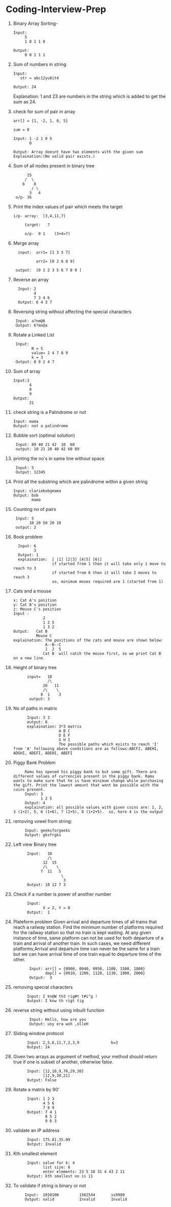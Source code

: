 # Coding-Interview-Prep

1. Binary Array Sorting-

       Input: 
            5
            1 0 1 1 0
            
       Output:
            0 0 1 1 1
            
2.  Sum of numbers in string

        Input:
           str = abc12yu8it4
           
        Output: 24
    
    Explanation: 1 and 23 are numbers in the string which is added to get the sum as 24.

3. check for sum of pair in array

       arr[] = {1, -2, 1, 0, 5}
   
       sum = 0
   
       Input: 1 -2 1 0 5
              0
          
       Output: Array doesnt have two elements with the given sum     Explaination:(No valid pair exists.)

4. Sum of all nodes present in binary tree

             15
            /  \
           6    8
               / \
              3   4
        o/p- 36
              
5. Print the index values of pair which meets the target
           
       i/p- array:  [3,4,11,7]
         
            target:   7
        
            o/p-  0 1    (3+4=7)
            
6. Merge array

         input:  arr1= [1 3 5 7]
         
                 arr2= [0 2 6 8 9]
         
        output:  [0 1 2 3 5 6 7 8 9 ]
     
7. Reverse an array 

         Input: 2
                4
                7 3 4 6
         Output: 6 4 3 7
         
 8. Reversing string without affecting the special characters
         
         Input: a?nm@6
         Output: 6?mn@a
       
 9. Rotate a Linked List
         
         Input:
                N = 5
                value= 2 4 7 8 9
                k = 3
         Output: 8 9 2 4 7
         
 10. Sum of array
 
         Input:3
                4
                8
                9
         Output:
                21
            
11. check string is a Palindrome or not

        Input: mama
        Output: not a palindrome
        
12. Bubble sort (optimal solution)
        
         Input: 89 40 21 42  10  60
         output: 10 21 20 40 42 60 89
         
13. printing the no's in same line without space
         
         Input: 5
         Output: 12345
  
14. Print all the substring which are palindrome within a given string

        Input: clariebobgmama
        Output: bob
                mama

15. Counting no of pairs

         Input: 5
               10 20 50 20 10
         output: 2
        
16. Book problem

          Input: 6 
                 3
          Output: 1
          explaination:  [ |1] [2|3] [4|5] [6|]
                         if started from 1 then it will take only 1 move to reach to 3
                         if started from 6 then it will take 2 moves to reach 3
                         so, minimum moves required are 1 (started from 1)
      
17. Cats and a mouse

        x: Cat A's position
        y: Cat B's position
        z: Mouse C's position
        Input :
                     2
                     1 2 5
                     1 3 2
        Output:   Cat B
                  Mouse C
        explaination: The positions of the cats and mouse are shown below:
                      A--B--C
                      1  2  5
                     Cat B  will catch the mouse first, so we print Cat B on a new line.
         
18. Height of binary tree

              input=   10
                       /\
                     20   11
                     /\    \
                    8  1    3
               output: 3

19. No of paths in matrix

              Input: 3 3
              output: 6
              explaination: 3*3 matrix
                            A B C
                            D E F
                            G H I
                            The possible paths which exists to reach 'I' from 'A' following above conditions are as follows:ABCFI, ABEHI, ADGHI, ADEFI, ADEHI, ABEFI
                            
 20. Piggy Bank Problem
 
              Ramu has opened his piggy bank to but some gift. There are different values of currencies present in the piggy bank. Ramu wants to make sure that he is have minimum change while purchasing the gift. Print the lowest amount that wont be possible with the coins present.
              Input: 3
                     1 2 5
              Output: 4
              explaination: all possible values with given coins are: 1, 2, 3 (1+2), 5, 6 (1+6), 7 (2+5), 8 (1+2+5).  so, here 4 is the output
 
 21. removing vowel from string:
 
              Input: geeksforgeeks
              Output: gksfrgks
              
22. Left view Binary tree

              Input:   10
                       /\
                     12  15
                     /\    \
                    7  11   5
                             \
                              3
              Output: 10 12 7 3
23. Check if a number is power of another number

              Input:
                     X = 2, Y = 8
              Output:  1
24. Plateform problem
Given arrival and departure times of all trains that reach a railway station. Find the minimum number of platforms required for the railway station so that no train is kept waiting. At any given instance of time, same platform can not be used for both departure of a train and arrival of another train. In such cases, we need different platforms,Arrival and departure time can never be the same for a train but we can have arrival time of one train equal to departure time of the other.
                     
               Input: arr[] = {0900, 0940, 0950, 1100, 1500, 1800}
                      dep[] = {0910, 1200, 1120, 1130, 1900, 2000}
               Output:  3
               
 25. removing special characters
 
               Input: I kn@W th3 rig#t t#i^g !
               Output: I knw th rigt tig 

26. reverse string without using inbuilt function

               Input: Hello, how are you
               Output: uoy era woh ,olleH

27. Sliding window protocol

              Input: 2,5,6,11,7,2,3,9              k=3
              Output: 24
              
28. Given two arrays as argument of method, your method should return true if one is subset of another, otherwise false.

              Input: [12,10,9,76,29,30]
                     [12,9,30,21]
              Output: False
              
              
29. Rotate a matrix by 90'

              Input: 1 2 3 
                     4 5 6
                     7 8 9
              Output: 7 4 1 
                      8 5 2
                      9 6 3
                      
30. validate an IP address

              Input: 175.81.35.09
              Output: Invalid
              
              
31. Kth smallest element

              Input: value for k: 4
                     list size: 8
                     enter elements: 23 5 18 31 4 43 2 11
              Output: kth smallest no is 11
              
              
32.  To validate if string is binary or not

              Input:  1010100         1562544       ss8980
              Output: valid           Invalid       Invalid
              
